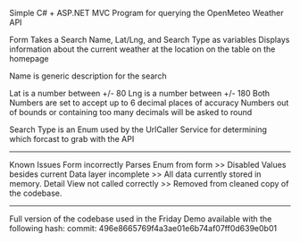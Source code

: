 ﻿Simple C# + ASP.NET MVC Program for querying the OpenMeteo Weather API

Form Takes a Search Name, Lat/Lng, and Search Type as variables
Displays information about the current weather at the location on the table on the homepage

Name is generic description for the search

Lat is a number between +/- 80
Lng is a number between +/- 180
	Both Numbers are set to accept up to 6 decimal places of accuracy
	Numbers out of bounds or containing too many decimals will be asked to round

Search Type is an Enum used by the UrlCaller Service for determining which forcast to grab with the API

________________________________________________________________________________________________________

Known Issues
Form incorrectly Parses Enum from form >> Disabled Values besides current
Data layer incomplete >> All data currently stored in memory.
Detail View not called correctly >> Removed from cleaned copy of the codebase.

________________________________________________________________________________________________________

Full version of the codebase used in the Friday Demo available with the following hash:
commit: 496e8665769f4a3ae01e6b74af07ff0d639e0b01
